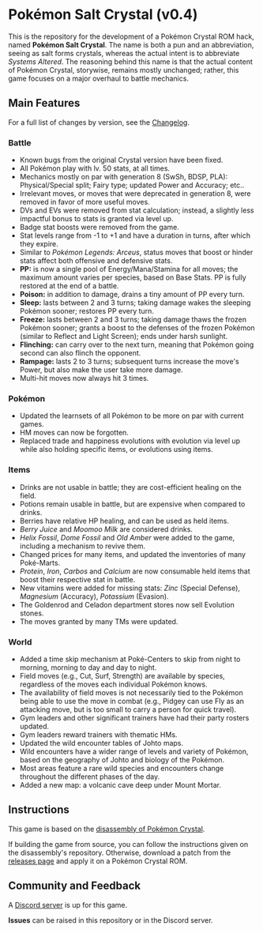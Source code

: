 # Pokémon Salt Crystal (v0.4)

This is the repository for the development of a Pokémon Crystal ROM hack, named **Pokémon Salt Crystal**.
The name is both a pun and an abbreviation, seeing as salt forms crystals, whereas the actual intent is to abbreviate *Systems Altered*.
The reasoning behind this name is that the actual content of Pokémon Crystal, storywise, remains mostly unchanged; rather, this game focuses on a major overhaul to battle mechanics.

## Main Features

For a full list of changes by version, see the [Changelog](CHANGELOG.md).

### Battle

- Known bugs from the original Crystal version have been fixed.
- All Pokémon play with lv. 50 stats, at all times.
- Mechanics mostly on par with generation 8 (SwSh, BDSP, PLA): Physical/Special split; Fairy type; updated Power and Accuracy; etc..
- Irrelevant moves, or moves that were deprecated in generation 8, were removed in favor of more useful moves.
- DVs and EVs were removed from stat calculation; instead, a slightly less impactful bonus to stats is granted via level up.
- Badge stat boosts were removed from the game.
- Stat levels range from -1 to +1 and have a duration in turns, after which they expire.
- Similar to *Pokémon Legends: Arceus*, status moves that boost or hinder stats affect both offensive and defensive stats.
- **PP:** is now a single pool of Energy/Mana/Stamina for all moves; the maximum amount varies per species, based on Base Stats. PP is fully restored at the end of a battle.
- **Poison:** in addition to damage, drains a tiny amount of PP every turn.
- **Sleep:** lasts between 2 and 3 turns; taking damage wakes the sleeping Pokémon sooner; restores PP every turn.
- **Freeze:** lasts between 2 and 3 turns; taking damage thaws the frozen Pokémon sooner; grants a boost to the defenses of the frozen Pokémon (similar to Reflect and Light Screen); ends under harsh sunlight.
- **Flinching:** can carry over to the next turn, meaning that Pokémon going second can also flinch the opponent.
- **Rampage:** lasts 2 to 3 turns; subsequent turns increase the move's Power, but also make the user take more damage.
- Multi-hit moves now always hit 3 times.

### Pokémon

- Updated the learnsets of all Pokémon to be more on par with current games.
- HM moves can now be forgotten.
- Replaced trade and happiness evolutions with evolution via level up while also holding specific items, or evolutions using items.

### Items

- Drinks are not usable in battle; they are cost-efficient healing on the field.
- Potions remain usable in battle, but are expensive when compared to drinks.
- Berries have relative HP healing, and can be used as held items.
- *Berry Juice* and *Moomoo Milk* are considered drinks.
- *Helix Fossil*, *Dome Fossil* and *Old Amber* were added to the game, including a mechanism to revive them.
- Changed prices for many items, and updated the inventories of many Poké-Marts.
- *Protein*, *Iron*, *Carbos* and *Calcium* are now consumable held items that boost their respective stat in battle.
- New vitamins were added for missing stats: *Zinc* (Special Defense), *Magnesium* (Accuracy), *Potassium* (Evasion).
- The Goldenrod and Celadon department stores now sell Evolution stones.
- The moves granted by many TMs were updated.

### World

- Added a time skip mechanism at Poké-Centers to skip from night to morning, morning to day and day to night.
- Field moves (e.g., Cut, Surf, Strength) are available by species, regardless of the moves each individual Pokémon knows.
- The availability of field moves is not necessarily tied to the Pokémon being able to use the move in combat (e.g., Pidgey can use Fly as an attacking move, but is too small to carry a person for quick travel).
- Gym leaders and other significant trainers have had their party rosters updated.
- Gym leaders reward trainers with thematic HMs.
- Updated the wild encounter tables of Johto maps.
- Wild encounters have a wider range of levels and variety of Pokémon, based on the geography of Johto and biology of the Pokémon.
- Most areas feature a rare wild species and encounters change throughout the different phases of the day.
- Added a new map: a volcanic cave deep under Mount Mortar.

## Instructions

This game is based on the [disassembly of Pokémon Crystal](https://github.com/pret/pokecrystal).

If building the game from source, you can follow the instructions given on the disassembly's repository.
Otherwise, download a patch from the [releases page](https://github.com/oatspear/crystal50/releases) and apply it on a Pokémon Crystal ROM.

## Community and Feedback

A [Discord server](https://discord.gg/b7GGdFSYDm) is up for this game.

**Issues** can be raised in this repository or in the Discord server.
